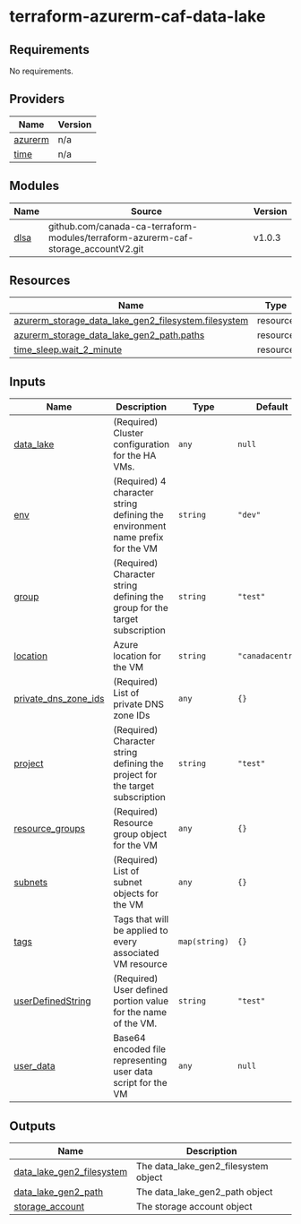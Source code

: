 # terraform-azurerm-caf-data-lake
<!-- BEGIN_TF_DOCS -->
## Requirements

No requirements.

## Providers

| Name | Version |
|------|---------|
| <a name="provider_azurerm"></a> [azurerm](#provider\_azurerm) | n/a |
| <a name="provider_time"></a> [time](#provider\_time) | n/a |

## Modules

| Name | Source | Version |
|------|--------|---------|
| <a name="module_dlsa"></a> [dlsa](#module\_dlsa) | github.com/canada-ca-terraform-modules/terraform-azurerm-caf-storage_accountV2.git | v1.0.3 |

## Resources

| Name | Type |
|------|------|
| [azurerm_storage_data_lake_gen2_filesystem.filesystem](https://registry.terraform.io/providers/hashicorp/azurerm/latest/docs/resources/storage_data_lake_gen2_filesystem) | resource |
| [azurerm_storage_data_lake_gen2_path.paths](https://registry.terraform.io/providers/hashicorp/azurerm/latest/docs/resources/storage_data_lake_gen2_path) | resource |
| [time_sleep.wait_2_minute](https://registry.terraform.io/providers/hashicorp/time/latest/docs/resources/sleep) | resource |

## Inputs

| Name | Description | Type | Default | Required |
|------|-------------|------|---------|:--------:|
| <a name="input_data_lake"></a> [data\_lake](#input\_data\_lake) | (Required) Cluster configuration for the HA VMs. | `any` | `null` | no |
| <a name="input_env"></a> [env](#input\_env) | (Required) 4 character string defining the environment name prefix for the VM | `string` | `"dev"` | no |
| <a name="input_group"></a> [group](#input\_group) | (Required) Character string defining the group for the target subscription | `string` | `"test"` | no |
| <a name="input_location"></a> [location](#input\_location) | Azure location for the VM | `string` | `"canadacentral"` | no |
| <a name="input_private_dns_zone_ids"></a> [private\_dns\_zone\_ids](#input\_private\_dns\_zone\_ids) | (Required) List of private DNS zone IDs | `any` | `{}` | no |
| <a name="input_project"></a> [project](#input\_project) | (Required) Character string defining the project for the target subscription | `string` | `"test"` | no |
| <a name="input_resource_groups"></a> [resource\_groups](#input\_resource\_groups) | (Required) Resource group object for the VM | `any` | `{}` | no |
| <a name="input_subnets"></a> [subnets](#input\_subnets) | (Required) List of subnet objects for the VM | `any` | `{}` | no |
| <a name="input_tags"></a> [tags](#input\_tags) | Tags that will be applied to every associated VM resource | `map(string)` | `{}` | no |
| <a name="input_userDefinedString"></a> [userDefinedString](#input\_userDefinedString) | (Required) User defined portion value for the name of the VM. | `string` | `"test"` | no |
| <a name="input_user_data"></a> [user\_data](#input\_user\_data) | Base64 encoded file representing user data script for the VM | `any` | `null` | no |

## Outputs

| Name | Description |
|------|-------------|
| <a name="output_data_lake_gen2_filesystem"></a> [data\_lake\_gen2\_filesystem](#output\_data\_lake\_gen2\_filesystem) | The data\_lake\_gen2\_filesystem object |
| <a name="output_data_lake_gen2_path"></a> [data\_lake\_gen2\_path](#output\_data\_lake\_gen2\_path) | The data\_lake\_gen2\_path object |
| <a name="output_storage_account"></a> [storage\_account](#output\_storage\_account) | The storage account object |
<!-- END_TF_DOCS -->